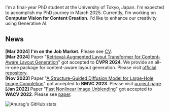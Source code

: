 I'm a final-year PhD student at the University of Tokyo, Japan. I'm expected to accomplish my PhD journey in March 2025. Currently, I'm working on **Computer Vision for Content Creation**. I'd like to enhance our creativity using Generative AI.

## News
**[Mar 2024]** **I'm on the Job Market.** Please see [CV](https://drive.google.com/file/d/1UO7Fd857VLzScBxP77vPq4G7ReQtb_Xz/view).  
**[Mar 2024]** Paper "[Retrieval-Augmented Layout Transformer for Content-Aware Layout Generation](https://arxiv.org/abs/2311.13602)" got accepted to **CVPR 2024**. We provide an all-in-one package for content-aware layout generation. Please visit [official repository](https://github.com/CyberAgentAILab/RALF).  
**[Nov 2023]** Paper "[A Structure-Guided Diffusion Model for Large-Hole Image Completion](https://arxiv.org/abs/2211.10437)" got accepted to **BMVC 2023**. Please visit [project page](https://udonda.github.io/Structure_Guided_Diffusion_Model/).  
**[Jan 2022]** Paper "[Fast Nonlinear Image Unblending](https://openaccess.thecvf.com/content/WACV2022/papers/Horita_Fast_Nonlinear_Image_Unblending_WACV_2022_paper.pdf)" got accepted to **WACV 2022**. Please see [paper](https://openaccess.thecvf.com/content/WACV2022/papers/Horita_Fast_Nonlinear_Image_Unblending_WACV_2022_paper.pdf).


![Anurag's GitHub stats](https://github-readme-stats.vercel.app/api?username=UdonDa&count_private=true&bg_color=30,e96443,904e95&title_color=fff&text_color=fff)

<!--
**UdonDa/UdonDa** is a ✨ _special_ ✨ repository because its `README.md` (this file) appears on your GitHub profile.

Here are some ideas to get you started:

- 🔭 I’m currently working on ...
- 🌱 I’m currently learning ...
- 👯 I’m looking to collaborate on ...
- 🤔 I’m looking for help with ...
- 💬 Ask me about ...
- 📫 How to reach me: ...
- 😄 Pronouns: ...
- ⚡ Fun fact: ...
-->
